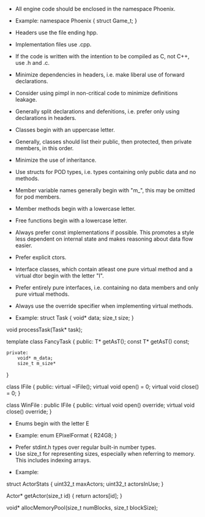 * All engine code should be enclosed in the namespace Phoenix.
- Example:
namespace Phoenix
{
	struct Game_t;
}

* Headers use the file ending hpp.
* Implementation files use .cpp.
* If the code is written with the intention to be compiled as C, not C++, use .h and .c.
* Minimize dependencies in headers, i.e. make liberal use of forward declarations. 
* Consider using pimpl in non-critical code to minimize definitions leakage.
* Generally split declarations and defenitions, i.e. prefer only using declarations in headers.

* Classes begin with an uppercase letter.
* Generally, classes should list their public, then protected, then private members, in this order.
* Minimize the use of inheritance. 
* Use structs for POD types, i.e. types containing only public data and no methods.
* Member variable names generally begin with "m_", this may be omitted for pod members.
* Member methods begin with a lowercase letter.
* Free functions begin with a lowercase letter.
* Always prefer const implementations if possible. This promotes a style less dependent on internal state
  and makes reasoning about data flow easier.
* Prefer explicit ctors.
* Interface classes, which contain atleast one pure virtual method and a virtual dtor begin with the letter "I".
* Prefer entirely pure interfaces, i.e. containing no data members and only pure virtual methods.
* Always use the override specifier when implementing virtual methods.
- Example:
struct Task
{
	void* data;
	size_t size;
}

void processTask(Task* task);

template <class T>
class FancyTask
{
	public:
		T* getAsT();
		const T* getAsT() const;
		
	private:
		void* m_data;
		size_t m_size*
}

class IFile
{
	public:
		virtual ~IFile();
		virtual void open() = 0;
		virtual void close() = 0;
}

class WinFile : public IFile
{
	public:
		virtual void open() override;
		virtual void close() override;
}


* Enums begin with the letter E 
- Example:
enum EPixelFormat
{
	R24G8;
}

* Prefer stdint.h types over regular built-in number types.
* Use size_t for representing sizes, especially when referring to memory. This includes indexing arrays. 
- Example:

struct ActorStats
{
	uint32_t maxActors;
	uint32_t actorsInUse;
}

Actor* getActor(size_t id)
{
	return actors[id];
}

void* allocMemoryPool(size_t numBlocks, size_t blockSize);



